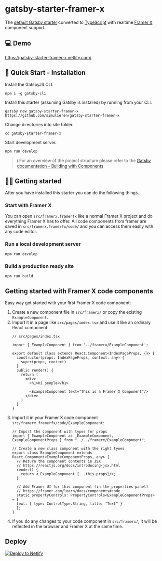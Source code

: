 # gatsby-starter-framer-x

The [default Gatsby starter](https://github.com/gatsbyjs/gatsby-starter-default) converted to [TypeScript](https://www.typescriptlang.org/) with realtime [Framer X](https://www.framer.com) component support.

## 💻 Demo

https://gatsby-starter-framer-x.netlify.com/

## 🚀 Quick Start - Installation

Install the GatsbyJS CLI.

```
npm i -g gatsby-cli
```

Install this starter (assuming Gatsby is installed) by running from your CLI.
```
gatsby new gatsby-starter-framer-x https://github.com/simulieren/gatsby-starter-framer-x
```

Change directories into site folder.

```
cd gatsby-starter-framer-x
```

Start development server.

```
npm run develop
```

> ℹ For an overview of the project structure please refer to the [Gatsby documentation - Building with Components](https://www.gatsbyjs.org/docs/building-with-components/)

## 👨‍💻 Getting started

After you have installed this starter you can do the following things.

### Start with Framer X

You can open `src/framerx.framerfx` like a normal Framer X project and do everything Framer X has to offer. All code components from framer are saved in `src/framerx.framerfx/code/` and you can access them easily with any code editor.

### Run a local development server

```
npm run develop 
```

### Build a production ready site

```
npm run build
```

## Getting started with Framer X code components

Easy way get started with your first Framer X code component:

1. Create a new component file in `src/framerx/` or copy the existing `ExampleComponent`.
1. Import it in a page like `src/pages/index.tsx` and use it like an ordinary React component:
    ```
    // src/pages/index.tsx
    
    import { ExampleComponent } from '../framerx/ExampleComponent';
    
    export default class extends React.Component<IndexPageProps, {}> {
      constructor(props: IndexPageProps, context: any) {
        super(props, context)
      }
      public render() {
        return (
          <div>
            <h1>Hi people</h1>
            
            <ExampleComponent text="This is a Framer X Component"/>          
          </div>
        )
      }
    }
    ```
1. Import it in your Framer X code component `src/framerx.framerfx/code/ExampleComponent`:
    ```
    // Import the component with types for props
    import { ExampleComponent as _ExampleComponent, ExampleComponentProps } from "../../framerx/ExampleComponent";

    // Create a new class component with the right tyoes
    export class ExampleComponent extends React.Component<ExampleComponentProps, any> {
      // Return the component contents in JSX
      // https://reactjs.org/docs/introducing-jsx.html
      render() {
        return <_ExampleComponent {...this.props}/>;
      }

      // Add Framer UI for this component (in the properties panel)
      // https://framer.com/learn/docs/components#code
      static propertyControls: PropertyControls<ExampleComponentProps> = {
      text: { type: ControlType.String, title: "Text" }
      };
    }

    ```
1. If you do any changes to your code component in `src/framerx/`, it will be reflected in the browser and Framer X at the same time.

## Deploy

[![Deploy to Netlify](https://www.netlify.com/img/deploy/button.svg)](https://app.netlify.com/start/deploy?repository=https://github.com/simulieren/gatsby-starter-framer-x)
